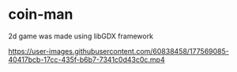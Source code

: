 # coin-man

2d game was made using libGDX framework 

https://user-images.githubusercontent.com/60838458/177569085-40417bcb-17cc-435f-b6b7-7341c0d43c0c.mp4

